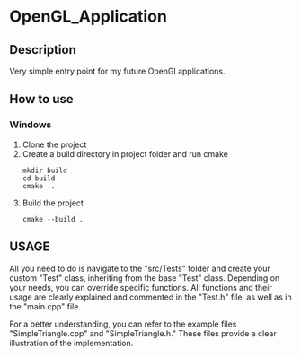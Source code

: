 # OpenGL_Application

##  Description
Very simple entry point for my future OpenGl applications.

## How to use
### Windows
1. Clone the project 
2. Create a build directory in project folder and run cmake
   ```
   mkdir build
   cd build
   cmake ..
   ```
3. Build the project
   ```
   cmake --build .
   ``` 

## USAGE
All you need to do is navigate to the "src/Tests" folder and create your custom "Test" class, inheriting from the base "Test" class.
Depending on your needs, you can override specific functions. 
All functions and their usage are clearly explained and commented in the "Test.h" file, as well as in the "main.cpp" file.

For a better understanding, you can refer to the example files "SimpleTriangle.cpp" and "SimpleTriangle.h."
These files provide a clear illustration of the implementation.
